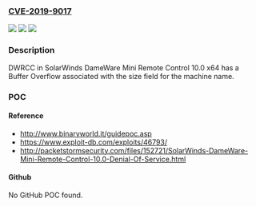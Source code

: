 ### [CVE-2019-9017](https://cve.mitre.org/cgi-bin/cvename.cgi?name=CVE-2019-9017)
![](https://img.shields.io/static/v1?label=Product&message=n%2Fa&color=blue)
![](https://img.shields.io/static/v1?label=Version&message=n%2Fa&color=blue)
![](https://img.shields.io/static/v1?label=Vulnerability&message=n%2Fa&color=brighgreen)

### Description

DWRCC in SolarWinds DameWare Mini Remote Control 10.0 x64 has a Buffer Overflow associated with the size field for the machine name.

### POC

#### Reference
- http://www.binaryworld.it/guidepoc.asp
- https://www.exploit-db.com/exploits/46793/
- http://packetstormsecurity.com/files/152721/SolarWinds-DameWare-Mini-Remote-Control-10.0-Denial-Of-Service.html

#### Github
No GitHub POC found.

